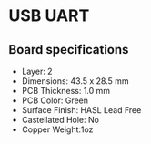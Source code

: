 # USB UART

## Board specifications

* Layer: 2
* Dimensions: 43.5 x 28.5 mm
* PCB Thickness: 1.0 mm
* PCB Color: Green
* Surface Finish: HASL Lead Free
* Castellated Hole: No
* Copper Weight:1oz

